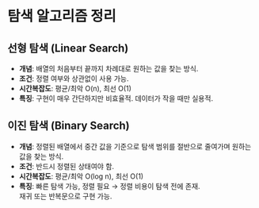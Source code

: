# 탐색 알고리즘 정리

## 선형 탐색 (Linear Search)
- **개념**: 배열의 처음부터 끝까지 차례대로 원하는 값을 찾는 방식.
- **조건**: 정렬 여부와 상관없이 사용 가능.
- **시간복잡도**: 평균/최악 O(n), 최선 O(1)
- **특징**: 구현이 매우 간단하지만 비효율적. 데이터가 작을 때만 실용적.

## 이진 탐색 (Binary Search)
- **개념**: 정렬된 배열에서 중간 값을 기준으로 탐색 범위를 절반으로 줄여가며 원하는 값을 찾는 방식.
- **조건**: 반드시 정렬된 상태여야 함.
- **시간복잡도**: 평균/최악 O(log n), 최선 O(1)
- **특징**: 빠른 탐색 가능, 정렬 필요 → 정렬 비용이 탐색 전에 존재.  
  재귀 또는 반복문으로 구현 가능.
